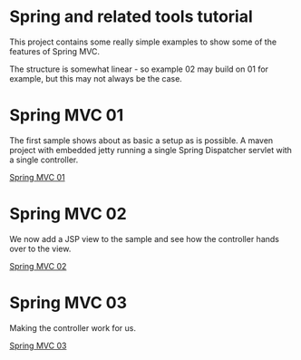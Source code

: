 Spring and related tools tutorial
==================================

This project contains some really simple examples to show some of the features of Spring MVC.

The structure is somewhat linear - so example 02 may build on 01 for example, but this may not
always be the case.

# Spring MVC 01

The first sample shows about as basic a setup as is possible. A maven project with embedded jetty
running a single Spring Dispatcher servlet with a single controller.

[Spring MVC 01](spring-mvc-01/README.md)

# Spring MVC 02

We now add a JSP view to the sample and see how the controller hands over to the view.

[Spring MVC 02](spring-mvc-02/README.md)


# Spring MVC 03

Making the controller work for us.

[Spring MVC 03](spring-mvc-03/README.md)

